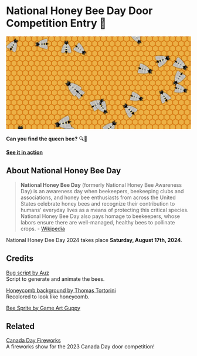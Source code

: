 # National Honey Bee Day Door Competition Entry 🐝

![Screenshot](screenshot.png)

**Can you find the queen bee?** 🔍🐝

**[See it in action](https://cityssm.github.io/national-bee-day)**

## About National Honey Bee Day

> **National Honey Bee Day** (formerly National Honey Bee Awareness Day) is an awareness day when beekeepers, beekeeping clubs and associations, and honey bee enthusiasts from across the United States celebrate honey bees and recognize their contribution to humans' everyday lives as a means of protecting this critical species. National Honey Bee Day also pays homage to beekeepers, whose labors ensure there are well-managed, healthy bees to pollinate crops. - [Wikipedia](https://en.wikipedia.org/wiki/National_Honey_Bee_Day)

National Honey Dee Day 2024 takes place **Saturday, August 17th, 2024**.

## Credits

[Bug script by Auz](https://github.com/Auz/Bug)<br />
Script to generate and animate the bees.

[Honeycomb background by Thomas Tortorini](https://codepen.io/mr21/pen/WgyYWM)<br />
Recolored to look like honeycomb.

[Bee Sprite by Game Art Guppy](https://www.gameartguppy.com/shop/bee/)

## Related

[Canada Day Fireworks](https://github.com/cityssm/canada-day-fireworks)<br />
A fireworks show for the 2023 Canada Day door competition!
